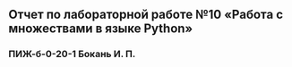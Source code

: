 ## Отчет по лабораторной работе №10 «Работа с множествами в языке Python»
### ПИЖ-б-0-20-1 Бокань И. П.
